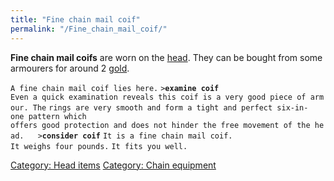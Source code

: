 ```yaml
---
title: "Fine chain mail coif"
permalink: "/Fine_chain_mail_coif/"
---
```


**Fine chain mail coifs** are worn on the [head](head "wikilink"). They
can be bought from some armourers for around 2 [gold](gold "wikilink").

`A fine chain mail coif lies here.`
`>`**`examine coif`**
`Even a quick examination reveals this coif is a very good piece of armour. The`
`rings are very smooth and form a tight and perfect six-in-one pattern which `
`offers good protection and does not hinder the free movement of the head. `
` `
`>`**`consider coif`**
`It is a fine chain mail coif.`
`It weighs four pounds.`
`It fits you well.`

[Category: Head items](Category:_Head_items "wikilink") [Category: Chain
equipment](Category:_Chain_equipment "wikilink")